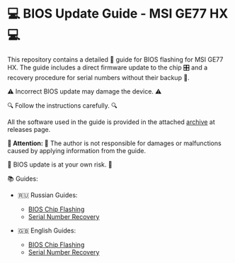 # 💻 BIOS Update Guide - MSI GE77 HX 💻

This repository contains a detailed 📘 guide for BIOS flashing for MSI GE77 HX.
The guide includes a direct firmware update to the chip 🎛️ and a recovery procedure for serial numbers without their backup 💾.

⚠️ Incorrect BIOS update may damage the device. ⚠️

🔍 Follow the instructions carefully. 🔍

All the software used in the guide is provided in the attached [archive](https://github.com/m1c1b/msi-ge77hx-bios-repair/releases/download/initial/msi-flash-all-needed.zip) at releases page. 

**🚨 Attention: 🚨** The author is not responsible for damages or malfunctions caused by applying information from the guide.

🏴 BIOS update is at your own risk. 🏴

📚 Guides:

- 🇷🇺 Russian Guides:
  - [BIOS Chip Flashing](lang/ru/chip_flashing_ru.md)
  - [Serial Number Recovery](lang/ru/sn_restore_ru.md)

- 🇬🇧 English Guides:
  - [BIOS Chip Flashing](lang/en/chip_flashing_en.md)
  - [Serial Number Recovery](lang/en/sn_restore_en.md)
